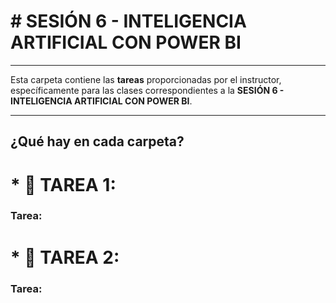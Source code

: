 # # SESIÓN 6 - INTELIGENCIA ARTIFICIAL CON POWER BI


---

Esta carpeta contiene las **tareas** proporcionadas por el instructor, específicamente para las clases correspondientes a la **SESIÓN 6 - INTELIGENCIA ARTIFICIAL CON POWER BI**.

---

## ¿Qué hay en cada carpeta?

# * 📁 **TAREA 1**:

### Tarea:




# * 📁 **TAREA 2**:

### Tarea:
